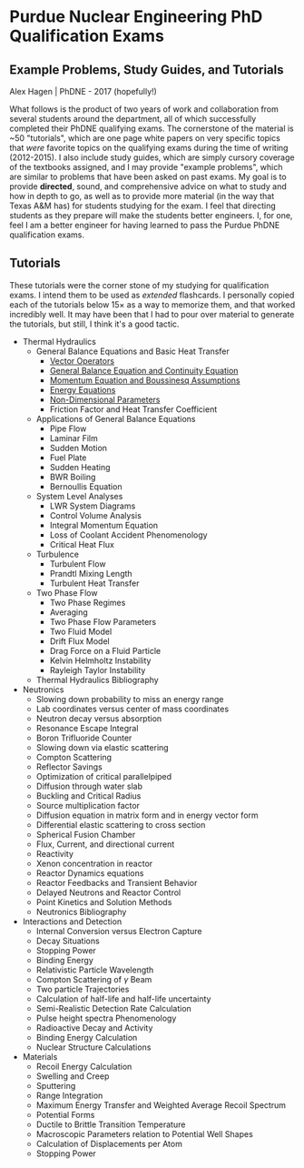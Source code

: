 # Purdue Nuclear Engineering PhD Qualification Exams
## Example Problems, Study Guides, and Tutorials

Alex Hagen | PhDNE - 2017 (hopefully!)

What follows is the product of two years of work and collaboration from several
students around the department, all of which successfully completed their PhDNE
qualifying exams.  The cornerstone of the material is ~50 "tutorials", which are
one page white papers on very specific topics that *were* favorite topics on the
qualifying exams during the time of writing (2012-2015).  I also include study
guides, which are simply cursory coverage of the textbooks assigned, and I may
provide "example problems", which are similar to problems that have been asked
on past exams.  My goal is to provide **directed**, sound, and comprehensive
advice on what to study and how in depth to go, as well as to provide more
material (in the way that Texas A&M has) for students studying for the exam.  I
feel that directing students as they prepare will make the students better
engineers. I, for one, feel I am a better engineer for having learned to pass
the Purdue PhDNE qualification exams.

## Tutorials

These tutorials were the corner stone of my studying for qualification exams.  I
intend them to be used as *extended* flashcards.  I personally copied each of
the tutorials below $15\times$ as a way to memorize them, and that worked
incredibly well. It may have been that I had to pour over material to generate
the tutorials, but still, I think it's a good tactic.

<!--
<div id="menu">
<div class="panel list-group">
<a href="#" class="list-group-item" data-toggle="collapse" data-target="#th" data-parent="#menu">Thermal Hydraulics</a>
<div id="th" class="sublinks collapse">
<a class='list-group-item small' href='th/01_vector_operators.html'>Vector Operators</a>
</div>
</div>
</div>
-->

- Thermal Hydraulics
    - General Balance Equations and Basic Heat Transfer
        - [Vector Operators](th/01_vector_operators.html)
        - [General Balance Equation and Continuity Equation](th/02_general_balance_equations_and_continuity_equation.html)
        - [Momentum Equation and Boussinesq Assumptions](th/03_momentum_equation_and_boussinesq_assumption.html)
        - [Energy Equations](th/04_energy_equations.html)
        - [Non-Dimensional Parameters](th/05_non-dimensional_parameters.html)
        - Friction Factor and Heat Transfer Coefficient
    - Applications of General Balance Equations
        - Pipe Flow
        - Laminar Film
        - Sudden Motion
        - Fuel Plate
        - Sudden Heating
        - BWR Boiling
        - Bernoullis Equation
    - System Level Analyses
        - LWR System Diagrams
        - Control Volume Analysis
        - Integral Momentum Equation
        - Loss of Coolant Accident Phenomenology
        - Critical Heat Flux
    - Turbulence
        - Turbulent Flow
        - Prandtl Mixing Length
        - Turbulent Heat Transfer
    - Two Phase Flow
        - Two Phase Regimes
        - Averaging
        - Two Phase Flow Parameters
        - Two Fluid Model
        - Drift Flux Model
        - Drag Force on a Fluid Particle
        - Kelvin Helmholtz Instability
        - Rayleigh Taylor Instability
    - Thermal Hydraulics Bibliography
- Neutronics
    - Slowing down probability to miss an energy range
    - Lab coordinates versus center of mass coordinates
    - Neutron decay versus absorption
    - Resonance Escape Integral
    - Boron Trifluoride Counter
    - Slowing down via elastic scattering
    - Compton Scattering
    - Reflector Savings
    - Optimization of critical parallelpiped
    - Diffusion through water slab
    - Buckling and Critical Radius
    - Source multiplication factor
    - Diffusion equation in matrix form and in energy vector form
    - Differential elastic scattering to cross section
    - Spherical Fusion Chamber
    - Flux, Current, and directional current
    - Reactivity
    - Xenon concentration in reactor
    - Reactor Dynamics equations
    - Reactor Feedbacks and Transient Behavior
    - Delayed Neutrons and Reactor Control
    - Point Kinetics and Solution Methods
    - Neutronics Bibliography
- Interactions and Detection
    - Internal Conversion versus Electron Capture
    - Decay Situations
    - Stopping Power
    - Binding Energy
    - Relativistic Particle Wavelength
    - Compton Scattering of $\gamma$ Beam
    - Two particle Trajectories
    - Calculation of half-life and half-life uncertainty
    - Semi-Realistic Detection Rate Calculation
    - Pulse height spectra Phenomenology
    - Radioactive Decay and Activity
    - Binding Energy Calculation
    - Nuclear Structure Calculations
- Materials
    - Recoil Energy Calculation
    - Swelling and Creep
    - Sputtering
    - Range Integration
    - Maximum Energy Transfer and Weighted Average Recoil Spectrum
    - Potential Forms
    - Ductile to Brittle Transition Temperature
    - Macroscopic Parameters relation to Potential Well Shapes
    - Calculation of Displacements per Atom
    - Stopping Power
